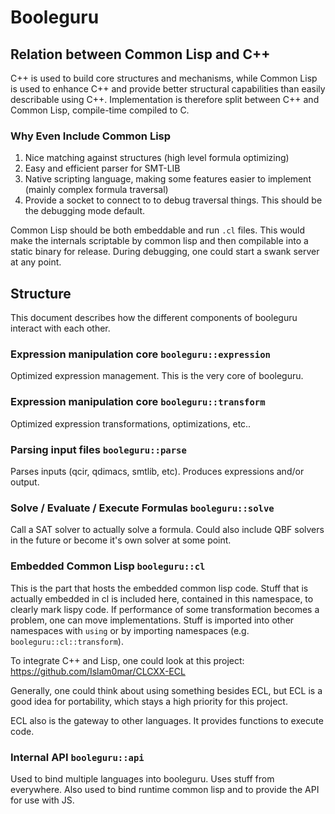 # Booleguru

## Relation between Common Lisp and C++

C++ is used to build core structures and mechanisms, while Common Lisp is used
to enhance C++ and provide better structural capabilities than easily
describable using C++. Implementation is therefore split between C++ and Common
Lisp, compile-time compiled to C.

### Why Even Include Common Lisp

  1. Nice matching against structures (high level formula optimizing)
  2. Easy and efficient parser for SMT-LIB
  3. Native scripting language, making some features easier to implement
     (mainly complex formula traversal)
  4. Provide a socket to connect to to debug traversal things. This should be
     the debugging mode default.

Common Lisp should be both embeddable and run `.cl` files. This would make the
internals scriptable by common lisp and then compilable into a static binary
for release. During debugging, one could start a swank server at any point.

## Structure

This document describes how the different components of booleguru interact with
each other.

### Expression manipulation core `booleguru::expression`

Optimized expression management. This is the very core of booleguru.

### Expression manipulation core `booleguru::transform`

Optimized expression transformations, optimizations, etc..

### Parsing input files `booleguru::parse`

Parses inputs (qcir, qdimacs, smtlib, etc). Produces expressions and/or output.

### Solve / Evaluate / Execute Formulas `booleguru::solve`

Call a SAT solver to actually solve a formula. Could also include QBF solvers
in the future or become it's own solver at some point.

### Embedded Common Lisp `booleguru::cl`

This is the part that hosts the embedded common lisp code. Stuff that is
actually embedded in cl is included here, contained in this namespace, to
clearly mark lispy code. If performance of some transformation becomes a
problem, one can move implementations. Stuff is imported into other namespaces
with `using` or by importing namespaces (e.g. `booleguru::cl::transform`).

To integrate C++ and Lisp, one could look at this project:
https://github.com/Islam0mar/CLCXX-ECL

Generally, one could think about using something besides ECL, but ECL is a good
idea for portability, which stays a high priority for this project.

ECL also is the gateway to other languages. It provides functions to execute
code.

### Internal API `booleguru::api`

Used to bind multiple languages into booleguru. Uses stuff from everywhere.
Also used to bind runtime common lisp and to provide the API for use with JS.
